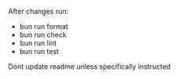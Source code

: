 After changes run:
- bun run format
- bun run check
- bun run lint
- bun run test


Dont update readme unless specifically instructed